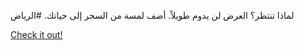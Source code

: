 لماذا تنتظر؟ العرض لن يدوم طويلاً. أضف لمسة من السحر إلى حياتك. #الرياض

[Check it out!](https://www.facebook.com/share/17TW2PL6Tj/)